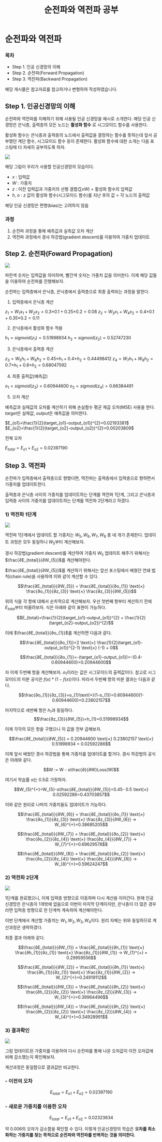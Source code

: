 ﻿---  
title:  "순전파와 역전파 공부"  
  
categories:  
 - Deep learning  
tags:  
 - Study, Deep learning
 
---

# 순전파와 역전파
### 목차

-  Step 1. 인공 신경망의 이해
-  Step 2. 순전파(Forward Propagation)
-  Step 3. 역전파(Backward Propagation)

해당 게시물은 참고자료를 참고하거나 변형하여 작성하였습니다.

## Step 1. 인공신경망의 이해

순전파와 역전파를 이해하기 위해 사용될 인공 신경망을 예시로 소개한다. 해당 인공 신경망은 은닉층, 출력층의 모든 노드는 **활성화 함수** 로 시그모이드 함수를 사용한다. 

활성화 함수는 은닉층과 출력층의 노드에서 출력값을 결정하는 함수를 뜻하는데 앞서 공부했던 계단 함수, 시그모이드 함수 등이 존재한다. 활성화 함수에 대한 소개는 다음 포스팅때 더 자세히 공부하도록 하자.


![](https://wikidocs.net/images/page/37406/nn1_final.PNG)

해당 그림이 우리가 사용할 인공신경망의 모습이다. 
- $x$ : 입력값
- $W$ : 가중치
- $z$ : 이전 입력값과 가중치의 선형 결합($\sum xW$) = 활성화 함수의 입력값
- $h$, $o$ : $z$ 값이 활성화 함수(시그모이드 함수)를 지난 후의 값 = 각 노드의 출력값

해당 인공 신경망은 편향(bias)는 고려하지 않음

###  과정

1. 순전파 과정을 통해 예측값과 실측값 오차 계산
2. 역전파 과정에서 경사 하강법(gradient descent)를 이용하여 가중치 업데이트 

## Step 2. 순전파(Foward Propagation)

![](https://wikidocs.net/images/page/37406/nn2_final_final.PNG)

파란색 숫자는 입력값을 의미하며, 빨간색 숫자는 가중치 값을 의미한다. 이제 해당 값들을 이용하여 순전파를 진행해보자.

순전파는 입력층에서 은닉층, 은닉층에서 출력층으로 최종 출력되는 과정을 말한다.

 
1) 입력층에서 은닉층 계산
 
$z_{1}=W_{1}x_{1} + W_{2}x_{2}=0.3 \text{×} 0.1 + 0.25 \text{×} 0.2= 0.08$
$z_{2}=W_{3}x_{1} + W_{4}x_{2}=0.4 \text{×} 0.1 + 0.35 \text{×} 0.2= 0.11$

2) 은닉층에서 활성화 함수 적용

$h_{1}=sigmoid(z_{1}) = 0.51998934$
$h_{2}=sigmoid(z_{2}) = 0.52747230$

3) 은닉층에서 출력층 계산

$z_{3}=W_{5}h_{1}+W_{6}h_{2} = 0.45 \text{×} h_{1} + 0.4 \text{×} h_{2} = 0.44498412$
$z_{4}=W_{7}h_{1}+W_{8}h_{2} = 0.7 \text{×} h_{1} + 0.6 \text{×} h_{2} = 0.68047592$

4) 최종 출력값(예측값)

$o_{1}=sigmoid(z_{3})=0.60944600$
$o_{2}=sigmoid(z_{4})=0.66384491$

5) 오차 계산

예측값과 실제값의 오차를 계산하기 위해 손실함수 평균 제곱 오차(MSE) 사용을 한다. $target$은 실제값, $output$은 예측값을 의미한다.

$E_{o1}=\frac{1}{2}(target_{o1}-output_{o1})^{2}=0.02193381$
$E_{o2}=\frac{1}{2}(target_{o2}-output_{o2})^{2}=0.00203809$

전체 오차

$E_{total}=E_{o1}+E_{o2}=0.02397190$

## Step 3. 역전파 
순전파가 입력층에서 출력층으로 향했다면, 역전파는 출력층에서 입력층으로 향하면서 가중치를 업데이트한다. 

출력층과 은닉층 사이의 가중치를 업데이트하는 단계를 역전파 1단계, 그리고 은닉층과 입력층 사이의 가중치를 
업데이트하는 단계를 역전파 2단계라고 하겠다.

### 1) 역전파 1단계

![](https://wikidocs.net/images/page/37406/nn3_final.PNG)

역전파 1단계에서 업데이트 할 가중치는 $W_5, W_6, W_7, W_8$ 총 네 개가 존재한다. 
업데이트 과정은 모두 동일하니 $W_5$부터 계산해보자.

경사 하강법(gradient descent)를 계산하여 가중치 $W_5$
업데이트 해주기 위해서는 $\frac{∂E_{total}}{∂W_{5}}$를 계산해야한다.

 $\frac{∂E_{total}}{∂W_{5}}$를 계산하기 위해서는 앞선 포스팅에서 배웠던 연쇄 법칙(chain rule)을 사용하여 이와 같이 계산할 수 있다.

$$\frac{∂E_{total}}{∂W_{5}} = \frac{∂E_{total}}{∂o_{1}} \text{×} \frac{∂o_{1}}{∂z_{3}} \text{×} \frac{∂z_{3}}{∂W_{5}}$$

위의 식을 각 항에 대해서 순차적으로 계산해보자. 우선 첫번째 항부터 계산하기 전에 $E_{total}$부터 떠올려보자. 식은 아래와 같이 표현이 가능하다.

$$E_{total}=\frac{1}{2}(target_{o1}-output_{o1})^{2} + \frac{1}{2}(target_{o2}-output_{o2})^{2}$$

이에 $\frac{∂E_{total}}{∂o_{1}}$를 계산하면 다음과 같다.

$$\frac{∂E_{total}}{∂o_{1}}=2 \text{×} \frac{1}{2}(target_{o1}-output_{o1})^{2-1} \text{×} (-1) + 0$$

$$\frac{∂E_{total}}{∂o_{1}}=-(target_{o1}-output_{o1})=-(0.4-0.60944600)=0.20944600$$

자 이제 두번째 항을 계산해보자. $o_1$이라는 값은 시그모이드의 출력값이다. 참고로 시그모이드의 미분 공식은 $f(x) * (1-f(x))$이다. 따라서 두번째 항의 미분 결과는 다음과 같다.

$$\frac{∂o_{1}}{∂z_{3}}=o_{1}\text{×}(1-o_{1})=0.60944600(1-0.60944600)=0.23802157$$

마지막으로 세번째 항은 $h_1$과 동일하다.
$$\frac{∂z_{3}}{∂W_{5}}=h_{1}=0.51998934$$

이제 각각의 모든 항을 구했으니 이 값을 전부 곱해보자.

$$\frac{∂E_{total}}{∂W_{5}} = 0.20944600 \text{×} 0.23802157 \text{×} 0.51998934 = 0.02592286$$

이제 앞서 배웠던 경사 하강법을 통해 가중치를 업데이트를 할거다. 경사 하강법의 공식은 아래와 같다.

$$W := W - α\frac{∂}{∂W}Loss(W)$$

여기서 학습률 $α$는 0.5로 가정하자.

$$W_{5}^{+}=W_{5}-α\frac{∂E_{total}}{∂W_{5}}=0.45- 0.5 \text{×} 0.02592286=0.43703857$$

이와 같은 원리로 나머지 가중치들도 업데이트가 가능하다.

$$\frac{∂E_{total}}{∂W_{6}} = \frac{∂E_{total}}{∂o_{1}} \text{×} \frac{∂o_{1}}{∂z_{3}} \text{×} \frac{∂z_{3}}{∂W_{6}} → W_{6}^{+}=0.38685205$$

$$\frac{∂E_{total}}{∂W_{7}} = \frac{∂E_{total}}{∂o_{2}} \text{×} \frac{∂o_{2}}{∂z_{4}} \text{×} \frac{∂z_{4}}{∂W_{7}} → W_{7}^{+}=0.69629578$$

$$\frac{∂E_{total}}{∂W_{8}} = \frac{∂E_{total}}{∂o_{2}} \text{×} \frac{∂o_{2}}{∂z_{4}} \text{×} \frac{∂z_{4}}{∂W_{8}} → W_{8}^{+}=0.59624247$$

### 2) 역전파 2단계

![](https://wikidocs.net/images/page/37406/nn4.PNG)

1단계를 완료했으니, 이제 입력층 방향으로 이동하며 다시 계산을 이어간다. 현재 인공 신경망은 은닉층이 1개밖에 없음으로 이번이 마지막 단계이지만, 은닉층이 더 많은 경우라면 입력층 방향으로 한 단계씩 계속하여 계산해야한다.

이번 단계에서 계산할 가중치는 $W_1, W_2, W_3, W_4$이다. 원리 자체는 위와 동일하므로 계산과정은 생략하겠다. 

최종 결과 아래와 같다.

$$\frac{∂E_{total}}{∂W_{1}} = \frac{∂E_{total}}{∂h_{1}} \text{×} \frac{∂h_{1}}{∂z_{1}} \text{×} \frac{∂z_{1}}{∂W_{1}} → W_{1}^{+} = 0.29959556$$

$$\frac{∂E_{total}}{∂W_{2}} = \frac{∂E_{total}}{∂h_{1}} \text{×} \frac{∂h_{1}}{∂z_{1}} \text{×} \frac{∂z_{1}}{∂W_{2}} → W_{2}^{+}=0.24919112$$

$$\frac{∂E_{total}}{∂W_{3}} = \frac{∂E_{total}}{∂h_{2}} \text{×} \frac{∂h_{2}}{∂z_{2}} \text{×} \frac{∂z_{2}}{∂W_{3}} → W_{3}^{+}=0.39964496$$

$$\frac{∂E_{total}}{∂W_{4}} = \frac{∂E_{total}}{∂h_{2}} \text{×} \frac{∂h_{2}}{∂z_{2}} \text{×} \frac{∂z_{2}}{∂W_{4}} → W_{4}^{+}=0.34928991$$


### 3) 결과확인

![](https://wikidocs.net/images/page/37406/nn1_final.PNG)

그럼 업데이트된 가중치를 이용하여 다시 순전파를 통해 나온 오차값이 이전 오차값에 비해 감소했는지 확인해보자. 

계산과정은 동일함으로 결과값만 비교한다.

### - 이전의 오차
$$E_{total}=E_{o1}+E_{o2}=0.02397190$$

### - 새로운 가중치를 이용한 오차
$$E_{total}=E_{o1}+E_{o2}=0.02323634$$

약 0.006의 오차가 감소함을 확인할 수 있다. 이렇게 인공신경망의 학습은 
**오차를 최소화하는 가중치를 찾는 목적으로 순전파와 역전파를 반복하는 것을 의미한다.** 






























